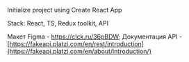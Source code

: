 Initialize project using Create React App

Stack: React, TS, Redux toolkit, API

Макет Figma - https://clck.ru/36pBDW;
Документация API - [https://fakeapi.platzi.com/en/rest/introduction](https://fakeapi.platzi.com/en/about/introduction/)
